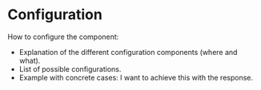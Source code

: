 # Configuration

How to configure the component:

- Explanation of the different configuration components (where and what).
- List of possible configurations.
- Example with concrete cases: I want to achieve this with the response.
